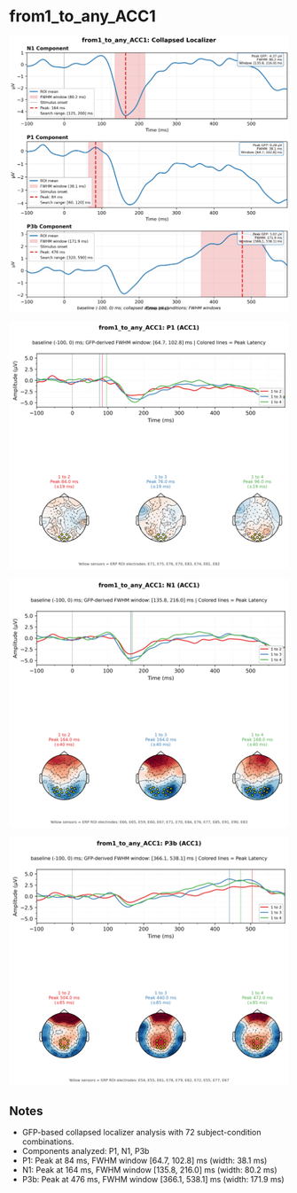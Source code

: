 # from1_to_any_ACC1

![figure](docs/assets/plots/from1_to_any_ACC1/from1_to_any_ACC1-collapsed_localizer.png)

![figure](docs/assets/plots/from1_to_any_ACC1/from1_to_any_ACC1-P1.png)

![figure](docs/assets/plots/from1_to_any_ACC1/from1_to_any_ACC1-N1.png)

![figure](docs/assets/plots/from1_to_any_ACC1/from1_to_any_ACC1-P3b.png)


## Notes

- GFP-based collapsed localizer analysis with 72 subject-condition combinations.
- Components analyzed: P1, N1, P3b
- P1: Peak at 84 ms, FWHM window [64.7, 102.8] ms (width: 38.1 ms)
- N1: Peak at 164 ms, FWHM window [135.8, 216.0] ms (width: 80.2 ms)
- P3b: Peak at 476 ms, FWHM window [366.1, 538.1] ms (width: 171.9 ms)
